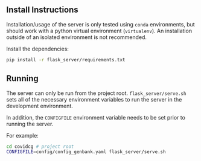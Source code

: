 ## Install Instructions

Installation/usage of the server is only tested using `conda` environments, but should work with a python virtual environment (`virtualenv`). An installation outside of an isolated environment is not recommended.

Install the dependencies:

```bash
pip install -r flask_server/requirements.txt
```

## Running

The server can only be run from the project root. `flask_server/serve.sh` sets all of the necessary environment variables to run the server in the development environment.

In addition, the `CONFIGFILE` environment variable needs to be set prior to running the server.

For example:

```bash
cd covidcg # project root
CONFIGFILE=config/config_genbank.yaml flask_server/serve.sh
```

